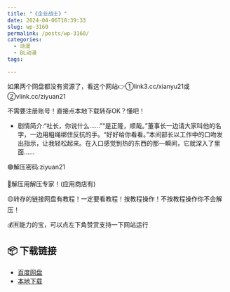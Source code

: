 ```yaml
---
title: "《企业战士》"
date: 2024-04-06T18:39:33
slug: wp-3160
permalink: /posts/wp-3160/
categories:
  - 动漫
  - BL动漫
tags:

---
```


如果两个网盘都没有资源了，看这个网站👉①link3.cc/xianyu21或②vlink.cc/ziyuan21

不需要注册账号！直接点本地下载转存OK？懂吧！

*   剧情简介:“社长，你说什么……”“是正隆，顺哉。”董事长一边请大家叫他的名字，一边用粗绳绑住反抗的手。“好好给你看看。”本间部长以工作中的口吻发出指示，让我轻松起来。在入口感觉到热的东西的那一瞬间，它就深入了里面……

🟢解压密码:ziyuan21

🔵解压用解压专家！(应用商店有)

🟡转存的链接网盘有教程！一定要看教程！按教程操作！不按教程操作你不会解压！

💰🈶能力的宝，可以点左下角赞赏支持一下网站运行

## 📦 下载链接
- [百度网盘](https://blziyuan21.com/pay-download/3160?key=9ed0e86aa1&down_id=0)
- [本地下载](https://blziyuan21.com/pay-download/3160?key=9ed0e86aa1&down_id=1)

